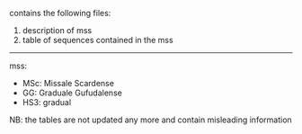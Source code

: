 contains the following files:

1) description of mss
2) table of sequences contained in the mss

---

mss:
- MSc: Missale Scardense
- GG: Graduale Gufudalense
- HS3: gradual



NB: the tables are not updated any more and contain misleading information
